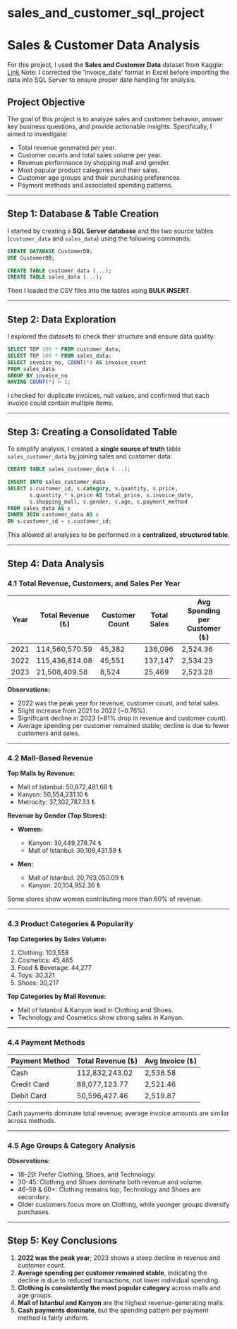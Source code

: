 # sales_and_customer_sql_project

# Sales & Customer Data Analysis

For this project, I used the **Sales and Customer Data** dataset from Kaggle: [Link](https://www.kaggle.com/datasets/dataceo/sales-and-customer-data?select=customer_data.csv)
Note: I corrected the 'invoice_date' format in Excel before importing the data into SQL Server to ensure proper date handling for analysis.

## Project Objective

The goal of this project is to analyze sales and customer behavior, answer key business questions, and provide actionable insights. Specifically, I aimed to investigate:

* Total revenue generated per year.
* Customer counts and total sales volume per year.
* Revenue performance by shopping mall and gender.
* Most popular product categories and their sales.
* Customer age groups and their purchasing preferences.
* Payment methods and associated spending patterns.

---

## Step 1: Database & Table Creation

I started by creating a **SQL Server database** and the two source tables (`customer_data` and `sales_data`) using the following commands:

```sql
CREATE DATABASE CustomerDB;
USE CustomerDB;

CREATE TABLE customer_data (...);
CREATE TABLE sales_data (...);
```

Then I loaded the CSV files into the tables using **BULK INSERT**.

---

## Step 2: Data Exploration

I explored the datasets to check their structure and ensure data quality:

```sql
SELECT TOP 100 * FROM customer_data;
SELECT TOP 100 * FROM sales_data;
SELECT invoice_no, COUNT(*) AS invoice_count
FROM sales_data
GROUP BY invoice_no
HAVING COUNT(*) > 1;
```

I checked for duplicate invoices, null values, and confirmed that each invoice could contain multiple items.

---

## Step 3: Creating a Consolidated Table

To simplify analysis, I created a **single source of truth** table `sales_customer_data` by joining sales and customer data:

```sql
CREATE TABLE sales_customer_data (...);

INSERT INTO sales_customer_data
SELECT s.customer_id, s.category, s.quantity, s.price,
       s.quantity * s.price AS total_price, s.invoice_date,
       s.shopping_mall, c.gender, c.age, c.payment_method
FROM sales_data AS s
INNER JOIN customer_data AS c
ON s.customer_id = c.customer_id;
```

This allowed all analyses to be performed in a **centralized, structured table**.

---

## Step 4: Data Analysis

### 4.1 Total Revenue, Customers, and Sales Per Year

| Year | Total Revenue (₺) | Customer Count | Total Sales | Avg Spending per Customer (₺) |
| ---- | ----------------- | -------------- | ----------- | ----------------------------- |
| 2021 | 114,560,570.59    | 45,382         | 136,096     | 2,524.36                      |
| 2022 | 115,436,814.08    | 45,551         | 137,147     | 2,534.23                      |
| 2023 | 21,508,409.58     | 8,524          | 25,469      | 2,523.28                      |

**Observations:**

* 2022 was the peak year for revenue, customer count, and total sales.
* Slight increase from 2021 to 2022 (\~0.76%).
* Significant decline in 2023 (\~81% drop in revenue and customer count).
* Average spending per customer remained stable; decline is due to fewer customers and sales.

---

### 4.2 Mall-Based Revenue

**Top Malls by Revenue:**

* Mall of Istanbul: 50,872,481.68 ₺
* Kanyon: 50,554,231.10 ₺
* Metrocity: 37,302,787.33 ₺

**Revenue by Gender (Top Stores):**

* **Women:**

  * Kanyon: 30,449,278.74 ₺
  * Mall of Istanbul: 30,109,431.59 ₺
* **Men:**

  * Mall of Istanbul: 20,763,050.09 ₺
  * Kanyon: 20,104,952.36 ₺

Some stores show women contributing more than 60% of revenue.

---

### 4.3 Product Categories & Popularity

**Top Categories by Sales Volume:**

1. Clothing: 103,558
2. Cosmetics: 45,465
3. Food & Beverage: 44,277
4. Toys: 30,321
5. Shoes: 30,217

**Top Categories by Mall Revenue:**

* Mall of Istanbul & Kanyon lead in Clothing and Shoes.
* Technology and Cosmetics show strong sales in Kanyon.

---

### 4.4 Payment Methods

| Payment Method | Total Revenue (₺) | Avg Invoice (₺) |
| -------------- | ----------------- | --------------- |
| Cash           | 112,832,243.02    | 2,538.58        |
| Credit Card    | 88,077,123.77     | 2,521.46        |
| Debit Card     | 50,596,427.46     | 2,519.87        |

Cash payments dominate total revenue; average invoice amounts are similar across methods.

---

### 4.5 Age Groups & Category Analysis

**Observations:**

* 18–29: Prefer Clothing, Shoes, and Technology.
* 30–45: Clothing and Shoes dominate both revenue and volume.
* 46–59 & 60+: Clothing remains top; Technology and Shoes are secondary.
* Older customers focus more on Clothing, while younger groups diversify purchases.

---

## Step 5: Key Conclusions

1. **2022 was the peak year**; 2023 shows a steep decline in revenue and customer count.
2. **Average spending per customer remained stable**, indicating the decline is due to reduced transactions, not lower individual spending.
3. **Clothing is consistently the most popular category** across malls and age groups.
4. **Mall of Istanbul and Kanyon** are the highest revenue-generating malls.
5. **Cash payments dominate**, but the spending pattern per payment method is fairly uniform.

